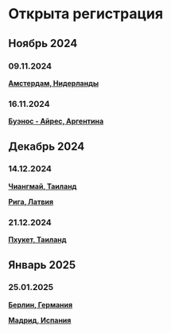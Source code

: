 # Открыта регистрация

## Ноябрь 2024

### 09.11.2024

**[Амстердам, Нидерланды](/./upcoming-events/amsterdam.md)**

### 16.11.2024

**[Буэнос - Айрес, Аргентина](/./upcoming-events/argentina.md)**

## Декабрь 2024

### 14.12.2024

**[Чиангмай, Таиланд](/./upcoming-events/chaingпmai.md)**

**[Рига, Латвия](/./upcoming-events/latvia.md)**

### 21.12.2024

**[Пхукет, Таиланд](/./upcoming-events/phuket.md)**

## Январь 2025

### 25.01.2025

**[Берлин, Германия](/./upcoming-events/germany.md)**

**[Мадрид, Испания](/./upcoming-events/madrid.md)**
